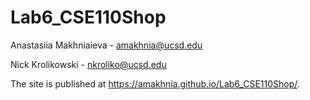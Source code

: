 # Lab6_CSE110Shop

Anastasiia Makhniaieva - amakhnia@ucsd.edu

Nick Krolikowski - nkroliko@ucsd.edu

The site is published at https://amakhnia.github.io/Lab6_CSE110Shop/.
